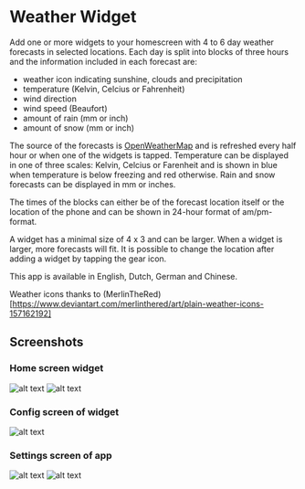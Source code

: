 # Weather Widget

Add one or more widgets to your homescreen with 4 to 6 day weather forecasts in selected locations. Each day
is split into blocks of three hours and the information included in each forecast are:
- weather icon indicating sunshine, clouds and precipitation
- temperature (Kelvin, Celcius or Fahrenheit)
- wind direction
- wind speed (Beaufort)
- amount of rain (mm or inch)
- amount of snow (mm or inch)

The source of the forecasts is [OpenWeatherMap](https://openweathermap.org/) and is refreshed every half hour or when one of the widgets is
tapped. Temperature can be displayed in one of three scales: Kelvin, Celcius or Farenheit and is shown in blue
when temperature is below freezing and red otherwise. Rain and snow forecasts can be displayed in mm or inches.

The times of the blocks can either be of the forecast location itself or the location of the phone and can be
shown in 24-hour format of am/pm-format.

A widget has a minimal size of 4 x 3 and can be larger. When a widget is larger, more forecasts will fit. It is
possible to change the location after adding a widget by tapping the gear icon.

This app is available in English, Dutch, German and Chinese.

Weather icons thanks to (MerlinTheRed)[https://www.deviantart.com/merlinthered/art/plain-weather-icons-157162192]

## Screenshots

### Home screen widget
![alt text](fastlane/metadata/android/en-US/phoneScreenshots/1-widget-4x4-light.png "Home screen widget")
![alt text](fastlane/metadata/android/en-US/phoneScreenshots/2-widget-4x4-dark.png "Dark home screen widget")

### Config screen of widget
![alt text](fastlane/metadata/android/en-US/phoneScreenshots/3-widget-search-light.png "Config screen of widget")

### Settings screen of app
![alt text](fastlane/metadata/android/en-US/phoneScreenshots/5-settings2-light.png "Settings screen of app")
![alt text](fastlane/metadata/android/en-US/phoneScreenshots/6-settings2-dark.png "Dark theme settings screen of app")

